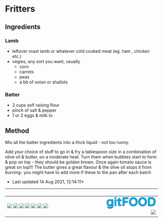 # Fritters

## Ingredients

### Lamb

- leftover roast lamb or whatever cold cooked meat (eg. ham , chicken etc.)
- vegies, any sort you want, usually
    - corn
    - carrots
    - peas
    - a bit of onion or shallots

### Batter

- 2 cups self raising flour
- pinch of salt & pepper
- 1 or 2 eggs & milk to 

## Method

Mix all the batter ingredients into a thick liquid - not too runny.

Add your choice of stuff to go in & fry a tablespoon size in a combination of olive oil & butter, on a moderate heat. Turn them when bubbles start to form & pop on top - they should be golden brown. Once again tomato sauce is great on top!!! The butter gives a great flavour & the olive oil stops it from burning- you might have to add more if these to the pan after each batch

* Last updated 14 Aug 2021, 12:14:11*

|<div style="width:150px">&nbsp;</div>|<div style="width:50px">&nbsp;</div>|
:----|----:
<img src="https://img.shields.io/badge/tag-leftovers-blue.svg" /> <img src="https://img.shields.io/badge/tag-lamb-blue.svg" /> <img src="https://img.shields.io/badge/tag-ham-blue.svg" /> <img src="https://img.shields.io/badge/tag-chicken-blue.svg" /> <img src="https://img.shields.io/badge/tag-vegetables-blue.svg" /> <img src="https://img.shields.io/badge/tag-fried-blue.svg" /> <img src="https://img.shields.io/badge/tag-family-blue.svg" /> |<img src="../images/logo_sm.png" width="50%" /><br /><img src="https://profile-counter.glitch.me/fexofenadine_fritters/count.svg" width="50%" />